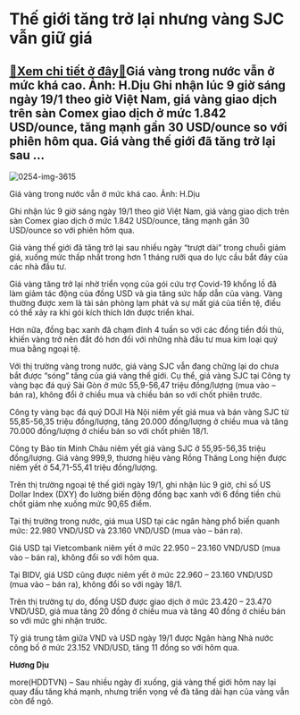 Thế giới tăng trở lại nhưng vàng SJC vẫn giữ giá
================================================

[:gift:Xem chi tiết ở đây:gift:](https://hddtvn.com/the-gioi-tang-tro-lai-nhung-vang-sjc-van-giu-gia/)Giá vàng trong nước vẫn ở mức khá cao. Ảnh: H.Dịu Ghi nhận lúc 9 giờ sáng ngày 19/1 theo giờ Việt Nam, giá vàng giao dịch trên sàn Comex giao dịch ở mức 1.842 USD/ounce, tăng mạnh gần 30 USD/ounce so với phiên hôm qua. Giá vàng thế giới đã tăng trở lại sau …
------------------------------------------------------------------------------------------------------------------------------------------------------------------------------------------------------------------------------------------------------------------





![0254-img-3615](https://hddtvn.com/wp-content/uploads/2021/01/0254_IMG_3615.jpg "Giá vàng trong nước vẫn ở mức khá cao. Ảnh: H.Dịu")


Giá vàng trong nước vẫn ở mức khá cao. Ảnh: H.Dịu



Ghi nhận lúc 9 giờ sáng ngày 19/1 theo giờ Việt Nam, giá vàng giao dịch trên sàn Comex giao dịch ở mức 1.842 USD/ounce, tăng mạnh gần 30 USD/ounce so với phiên hôm qua.


Giá vàng thế giới đã tăng trở lại sau nhiều ngày “trượt dài” trong chuỗi giảm giá, xuống mức thấp nhất trong hơn 1 tháng rưỡi qua do lực cầu bắt đáy của các nhà đầu tư.


Giá vàng tăng trở lại nhờ triển vọng của gói cứu trợ Covid-19 khổng lồ đã làm giảm tác động của đồng USD và gia tăng sức hấp dẫn của vàng. Vàng thường được xem là tài sản phòng lạm phát và sự mất giá của tiền tệ, điều có thể xảy ra khi gói kích thích lớn được triển khai.


Hơn nữa, đồng bạc xanh đã chạm đỉnh 4 tuần so với các đồng tiền đối thủ, khiến vàng trở nên đắt đỏ hơn đối với những nhà đầu tư mua kim loại quý mua bằng ngoại tệ.


Với thị trường vàng trong nước, giá vàng SJC vẫn đang chững lại do chưa bắt được “sóng” tăng của giá vàng thế giới. Cụ thể, giá vàng SJC tại Công ty vàng bạc đá quý Sài Gòn ở mức 55,9-56,47 triệu đồng/lượng (mua vào – bán ra), không đổi ở chiều mua và chiều bán so với chốt phiên trước.


Công ty vàng bạc đá quý DOJI Hà Nội niêm yết giá mua và bán vàng SJC từ 55,85-56,35 triệu đồng/lượng, tăng 20.000 đồng/lượng ở chiều mua và tăng 70.000 đồng/lượng ở chiều bán so với chốt phiên 18/1.


Công ty Bảo tín Minh Châu niêm yết giá vàng SJC ở 55,95-56,35 triệu đồng/lượng. Giá vàng 999,9, thương hiệu vàng Rồng Thăng Long hiện được niêm yết ở 54,71-55,41 triệu đồng/lượng.


Trên thị trường ngoại tệ thế giới ngày 19/1, ghi nhận lúc 9 giờ, chỉ số US Dollar Index (DXY) đo lường biến động đồng bạc xanh với 6 đồng tiền chủ chốt giảm nhẹ xuống mức 90,65 điểm.


Tại thị trường trong nước, giá mua USD tại các ngân hàng phổ biến quanh mức: 22.980 VND/USD và 23.160 VND/USD (mua vào – bán ra).


Giá USD tại Vietcombank niêm yết ở mức 22.950 – 23.160 VND/USD (mua vào – bán ra), không đổi so với hôm qua.


Tại BIDV, giá USD cũng được niêm yết ở mức 22.960 – 23.160 VND/USD (mua vào – bán ra), không đổi so với ngày 18/1.


Trên thị trường tự do, đồng USD được giao dịch ở mức 23.420 – 23.470 VND/USD, giá mua tăng 20 đồng ở chiều mua và tăng 40 đồng ở chiều bán so với mức ghi nhận trước.


Tỷ giá trung tâm giữa VND và USD ngày 19/1 được Ngân hàng Nhà nước công bố ở mức 23.152 VND/USD, tăng 11 đồng so với hôm qua.




**Hương Dịu**



more(HDDTVN) – Sau nhiều ngày đi xuống, giá vàng thế giới hôm nay lại quay đầu tăng khá mạnh, nhưng triển vọng về đà tăng dài hạn của vàng vẫn còn để ngỏ.


